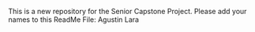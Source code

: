 This is a new repository for the Senior Capstone Project. 
Please add your names to this ReadMe File:
Agustin Lara
